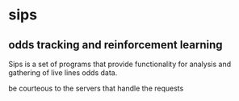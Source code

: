 # sips
odds tracking and reinforcement learning
---
Sips is a set of programs that provide functionality for analysis and gathering of live lines odds data.

be courteous to the servers that handle the requests
